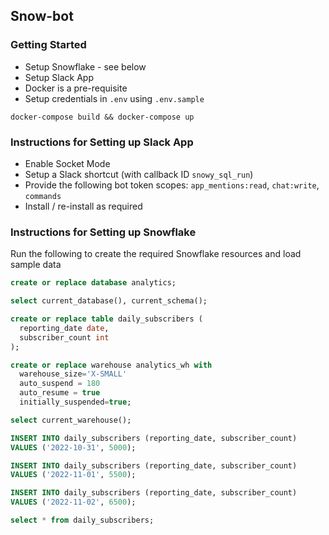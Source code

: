 
## Snow-bot

### Getting Started
* Setup Snowflake - see below
* Setup Slack App
* Docker is a pre-requisite
* Setup credentials in `.env` using `.env.sample`

```
docker-compose build && docker-compose up 
```

### Instructions for Setting up Slack App
* Enable Socket Mode
* Setup a Slack shortcut (with callback ID `snowy_sql_run`)
* Provide the following bot token scopes: `app_mentions:read`, `chat:write`, `commands`
* Install / re-install as required

### Instructions for Setting up Snowflake

Run the following to create the required Snowflake resources and load sample data

```sql
create or replace database analytics;

select current_database(), current_schema();

create or replace table daily_subscribers (
  reporting_date date,
  subscriber_count int
);

create or replace warehouse analytics_wh with
  warehouse_size='X-SMALL'
  auto_suspend = 180
  auto_resume = true
  initially_suspended=true;

select current_warehouse();

INSERT INTO daily_subscribers (reporting_date, subscriber_count)
VALUES ('2022-10-31', 5000);

INSERT INTO daily_subscribers (reporting_date, subscriber_count)
VALUES ('2022-11-01', 5500);

INSERT INTO daily_subscribers (reporting_date, subscriber_count)
VALUES ('2022-11-02', 6500);

select * from daily_subscribers;

```